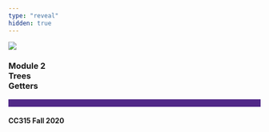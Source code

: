 ```yaml
---
type: "reveal"
hidden: true
---
```


<section>
<img class="stretch plain" src="/images/core-logo-on-white.png">
<h3> Module 2 <br> Trees <br> Getters </h3>
<hr style="height:15px;color:512888;background-color:512888;">
<h4>CC315 Fall 2020</h4>
</section>

